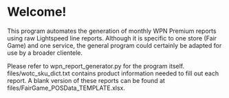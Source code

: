 # Welcome!

This program automates the generation of monthly WPN Premium reports using raw Lightspeed line reports. Although it is specific to one store (Fair Game) and one service, the general program could certainly be adapted for use by a broader clientele.

Please refer to wpn_report_generator.py for the program itself. 
files/wotc_sku_dict.txt contains product information needed to fill out each report. 
A blank version of these reports can be found at files/FairGame_POSData_TEMPLATE.xlsx.
